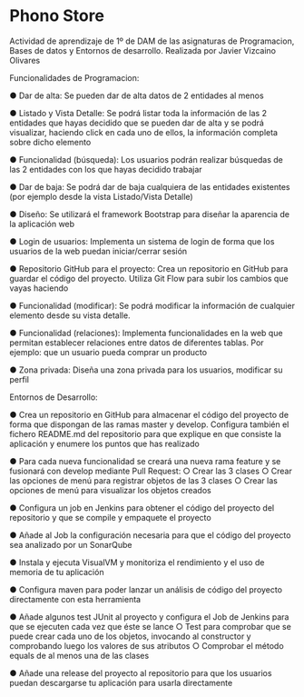 # Phono Store
Actividad de aprendizaje de 1º de DAM de las 
asignaturas de Programacion, Bases de datos y Entornos de 
desarrollo.
Realizada por Javier Vizcaino Olivares

Funcionalidades de Programacion:

● Dar de alta: Se pueden dar de alta datos de 2 entidades al menos

● Listado y Vista Detalle: Se podrá listar toda la información de las 2 entidades que
hayas decidido que se pueden dar de alta y se podrá visualizar, haciendo click en
cada uno de ellos, la información completa sobre dicho elemento

● Funcionalidad (búsqueda): Los usuarios podrán realizar búsquedas de las 2
entidades con los que hayas decidido trabajar

● Dar de baja: Se podrá dar de baja cualquiera de las entidades existentes (por
ejemplo desde la vista Listado/Vista Detalle)

● Diseño: Se utilizará el framework Bootstrap para diseñar la aparencia de la
aplicación web

● Login de usuarios: Implementa un sistema de login de forma que los usuarios de la
web puedan iniciar/cerrar sesión

● Repositorio GitHub para el proyecto: Crea un repositorio en GitHub para guardar
el código del proyecto. Utiliza Git Flow para subir los cambios que vayas haciendo

● Funcionalidad (modificar): Se podrá modificar la información de cualquier
elemento desde su vista detalle.

● Funcionalidad (relaciones): Implementa funcionalidades en la web que permitan
establecer relaciones entre datos de diferentes tablas. Por ejemplo: que un usuario
pueda comprar un producto

● Zona privada: Diseña una zona privada para los usuarios, modificar su perfil

Entornos de Desarrollo:

● Crea un repositorio en GitHub para almacenar el código del proyecto de forma que
dispongan de las ramas master y develop. Configura también el fichero
README.md del repositorio para que explique en que consiste la aplicación y
enumere los puntos que has realizado

● Para cada nueva funcionalidad se creará una nueva rama feature y se fusionará con
develop mediante Pull Request:
    ○ Crear las 3 clases
    ○ Crear las opciones de menú para registrar objetos de las 3 clases
    ○ Crear las opciones de menú para visualizar los objetos creados

● Configura un job en Jenkins para obtener el código del proyecto del repositorio y
que se compile y empaquete el proyecto

● Añade al Job la configuración necesaria para que el código del proyecto sea
analizado por un SonarQube

● Instala y ejecuta VisualVM y monitoriza el rendimiento y el uso de memoria de tu
aplicación 


● Configura maven para poder lanzar un análisis de código del proyecto directamente
con esta herramienta

● Añade algunos test JUnit al proyecto y configura el Job de Jenkins para que se
ejecuten cada vez que éste se lance
    ○ Test para comprobar que se puede crear cada uno de los objetos, invocando
    al constructor y comprobando luego los valores de sus atributos
    ○ Comprobar el método equals de al menos una de las clases

● Añade una release del proyecto al repositorio para que los usuarios puedan
descargarse tu aplicación para usarla directamente

